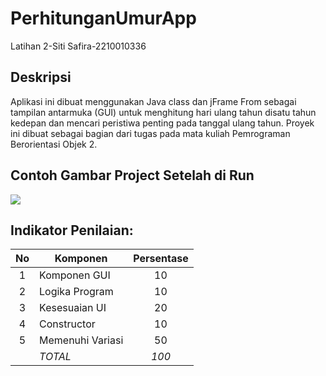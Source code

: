 # PerhitunganUmurApp
 Latihan 2-Siti Safira-2210010336

## Deskripsi
Aplikasi ini dibuat menggunakan Java class dan jFrame From sebagai tampilan antarmuka (GUI) untuk menghitung hari ulang tahun disatu tahun kedepan dan mencari peristiwa penting pada tanggal ulang tahun. Proyek ini dibuat sebagai bagian dari tugas pada mata kuliah Pemrograman Berorientasi Objek 2.

## Contoh Gambar Project Setelah di Run
![](https://github.com/firaaaa10/PerhitunganHariApp/blob/main/PBO%20penghitung%20Umur.png)
 
## Indikator Penilaian:

| No  | Komponen         |  Persentase  |
| :-: | --------------   |   :-----:    |
|  1  | Komponen GUI     |    10    |
|  2  | Logika Program   |    10    |
|  3  | Kesesuaian UI    |    20    |
|  4  | Constructor      |    10    |
|  5  | Memenuhi Variasi |    50    |
|     | *TOTAL*        | *100* |

